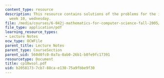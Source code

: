 ```yaml
---
content_type: resource
description: This resource contains solutions of the problems for the in-class problems
  week 10, wednesday.
file: /media/courses/6-042j-mathematics-for-computer-science-fall-2005/b20581737cb788cae13075a9fbbe9f30_cp10wsol.pdf
file_type: application/pdf
learning_resource_types:
- Lecture Notes
ocw_type: OCWFile
parent_title: Lecture Notes
parent_type: CourseSection
parent_uid: 560d0fc0-0a7a-0ab0-26b1-b8fe9fc17391
resourcetype: Document
title: cp10wsol.pdf
uid: b2058173-7cb7-88ca-e130-75a9fbbe9f30
---
```

